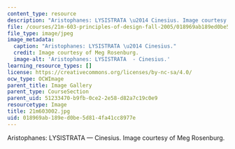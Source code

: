 ```yaml
---
content_type: resource
description: "Aristophanes: LYSISTRATA \u2014 Cinesius. Image courtesy of Meg Rosenburg."
file: /courses/21m-603-principles-of-design-fall-2005/018969ab189ed0be5d814fa41cc8977e_21m603002.jpg
file_type: image/jpeg
image_metadata:
  caption: "Aristophanes: LYSISTRATA \u2014 Cinesius."
  credit: Image courtesy of Meg Rosenburg.
  image-alt: 'Aristophanes: LYSISTRATA  - Cinesius.'
learning_resource_types: []
license: https://creativecommons.org/licenses/by-nc-sa/4.0/
ocw_type: OCWImage
parent_title: Image Gallery
parent_type: CourseSection
parent_uid: 51233470-b9fb-0ce2-2e58-d82a7c19c0e9
resourcetype: Image
title: 21m603002.jpg
uid: 018969ab-189e-d0be-5d81-4fa41cc8977e
---
```

Aristophanes: LYSISTRATA — Cinesius. Image courtesy of Meg Rosenburg.